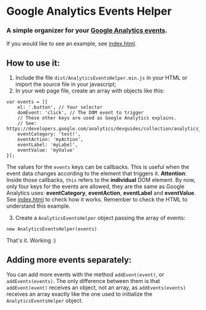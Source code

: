 # Google Analytics Events Helper
### A simple organizer for your [Google Analytics events](https://developers.google.com/analytics/devguides/collection/analyticsjs/).

If you would like to see an example, see [index.html](https://github.com/juniorgarcia/tiny-analytics-events-helper/blob/master/example/index.html#L30).

## How to use it:
1. Include the file `dist/AnalyticsEventsHelper.min.js` in your HTML or import the
source file in your javascript;
2. In your web page file, create an array with objects like this:

```
var events = [{
    el: '.button', // Your selector
    domEvent: 'click', // The DOM event to trigger
    // These other keys are used as Google Analytics explains.
    // See: https://developers.google.com/analytics/devguides/collection/analyticsjs/events#event_fields
    eventCategory: 'test!',
    eventAction: 'myAction',
    eventLabel: 'myLabel',
    eventValue: 'myValue'
}];
```

The values for the `events` keys can be callbacks. This is useful when the event data changes according to
the element that triggers it. **Attention**: Inside those callbacks, `this` refers to the **individual**
DOM element. By now, only four keys for the events are allowed, they are the same as Google Analytics uses:
**eventCategory**, **eventAction**, **eventLabel** and **eventValue**.
See [index.html](https://github.com/juniorgarcia/tiny-analytics-events-helper/blob/master/example/index.html#L30) to check how
it works. Remember to check the HTML to understand this example.

3. Create a `AnalyticsEventsHelper` object passing the array of events:

```
new AnalyticsEventsHelper(events)
```

That's it. Working :)

## Adding more events separately:

You can add more events with the method `addEvent(event)`, or `addEvents(events)`. The only difference between them
is that `addEvent(event)` receives an object, not an array, as `addEvents(events)` receives an array exactly like the
one used to initialize the `AnalyticsEventsHelper` object.
